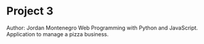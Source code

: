 # Project 3
Author: Jordan Montenegro
Web Programming with Python and JavaScript.
Application to manage a pizza business.
